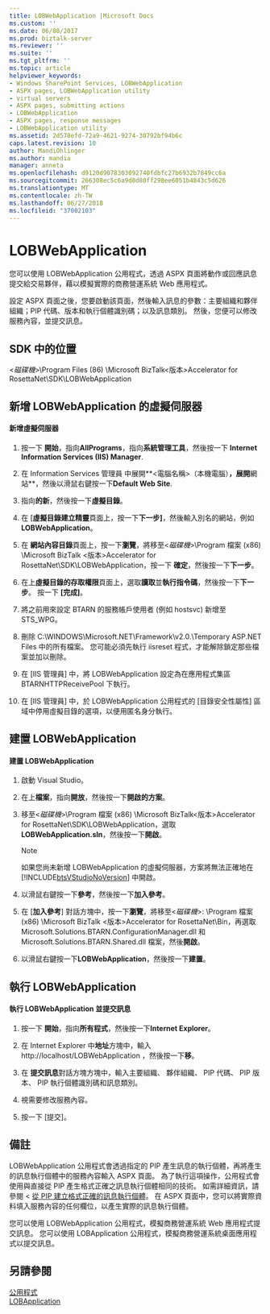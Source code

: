 ```yaml
---
title: LOBWebApplication |Microsoft Docs
ms.custom: ''
ms.date: 06/08/2017
ms.prod: biztalk-server
ms.reviewer: ''
ms.suite: ''
ms.tgt_pltfrm: ''
ms.topic: article
helpviewer_keywords:
- Windows SharePoint Services, LOBWebApplication
- ASPX pages, LOBWebApplication utility
- virtual servers
- ASPX pages, submitting actions
- LOBWebApplication
- ASPX pages, response messages
- LOBWebApplication utility
ms.assetid: 2d578efd-72a9-4621-9274-30792bf94b6c
caps.latest.revision: 10
author: MandiOhlinger
ms.author: mandia
manager: anneta
ms.openlocfilehash: d9120d9078303092740fdbfc27b6932b7849cc6a
ms.sourcegitcommit: 266308ec5c6a9d8d80ff298ee6051b4843c5d626
ms.translationtype: MT
ms.contentlocale: zh-TW
ms.lasthandoff: 06/27/2018
ms.locfileid: "37002103"
---
```

# <a name="lobwebapplication"></a>LOBWebApplication
您可以使用 LOBWebApplication 公用程式，透過 ASPX 頁面將動作或回應訊息提交給交易夥伴，藉以模擬實際的商務營運系統 Web 應用程式。  
  
 設定 ASPX 頁面之後，您要啟動該頁面，然後輸入訊息的參數：主要組織和夥伴組織；PIP 代碼、版本和執行個體識別碼；以及訊息類別。 然後，您便可以修改服務內容，並提交訊息。  
  
## <a name="location-in-sdk"></a>SDK 中的位置  
 \<*磁碟機*\>\Program Files (86) \Microsoft BizTalk\<版本\>Accelerator for RosettaNet\SDK\LOBWebApplication  
  
## <a name="adding-a-virtual-server-for-lobwebapplication"></a>新增 LOBWebApplication 的虛擬伺服器  
  
#### <a name="to-add-a-virtual-server"></a>新增虛擬伺服器  
  
1.  按一下 **開始**，指向**AllPrograms**，指向**系統管理工具**，然後按一下  **Internet Information Services (IIS) Manager**.  
  
2.  在 Information Services 管理員 中展開**\<電腦名稱\>（本機電腦）**，展開**網站**，然後以滑鼠右鍵按一下**Default Web Site**.  
  
3.  指向**的新**，然後按一下**虛擬目錄**。  
  
4.  在 [**虛擬目錄建立精靈**頁面上，按一下**下一步]**，然後輸入別名的網站，例如**LOBWebApplication**。  
  
5.  在 **網站內容目錄**頁面上，按一下**瀏覽**，將移至\<*磁碟機*\>\Program 檔案 (x86) \Microsoft BizTalk \<版本\>Accelerator for RosettaNet\SDK\LOBWebApplication，按一下  **確定**，然後按一下**下一步**。  
  
6.  在上**虛擬目錄的存取權限**頁面上，選取**讀取**並**執行指令碼**，然後按一下**下一步**。 按一下 **[完成]**。  
  
7.  將之前用來設定 BTARN 的服務帳戶使用者 (例如 hostsvc) 新增至 STS_WPG。  
  
8.  刪除 C:\WINDOWS\Microsoft.NET\Framework\v2.0.\Temporary ASP.NET Files 中的所有檔案。 您可能必須先執行 iisreset 程式，才能解除鎖定那些檔案並加以刪除。  
  
9. 在 [IIS 管理員] 中，將 LOBWebApplication 設定為在應用程式集區 BTARNHTTPReceivePool 下執行。  
  
10. 在 [IIS 管理員] 中，於 LOBWebApplication 公用程式的 [目錄安全性屬性] 區域中停用虛擬目錄的選項，以便用匿名身分執行。  
  
## <a name="building-lobwebapplication"></a>建置 LOBWebApplication  
  
#### <a name="to-build-lobwebapplication"></a>建置 LOBWebApplication  
  
1. 啟動 Visual Studio。  
  
2. 在上**檔案**，指向**開放**，然後按一下**開啟的方案**。  
  
3. 移至\<*磁碟機*\>\Program 檔案 (x86) \Microsoft BizTalk\<版本\>Accelerator for RosettaNet\SDK\LOBWebApplication，選取**LOBWebApplication.sln**，然後按一下**開啟**。  
  
   > [!NOTE]
   >  如果您尚未新增 LOBWebApplication 的虛擬伺服器，方案將無法正確地在 [!INCLUDE[btsVStudioNoVersion](../../includes/btsvstudionoversion-md.md)] 中開啟。  
  
4. 以滑鼠右鍵按一下**參考**，然後按一下**加入參考**。  
  
5. 在 [**加入參考**] 對話方塊中，按一下**瀏覽**，將移至\<*磁碟機*\>: \Program 檔案 (x86) \Microsoft BizTalk \<版本\>Accelerator for RosettaNet\Bin，再選取 Microsoft.Solutions.BTARN.ConfigurationManager.dll 和 Microsoft.Solutions.BTARN.Shared.dll 檔案，然後**開啟**。  
  
6. 以滑鼠右鍵按一下**LOBWebApplication**，然後按一下**建置**。  
  
## <a name="running-lobwebapplication"></a>執行 LOBWebApplication  
  
#### <a name="to-run-lobwebapplication-and-submit-a-message"></a>執行 LOBWebApplication 並提交訊息  
  
1.  按一下 **開始**，指向**所有程式**，然後按一下**Internet Explorer**。  
  
2.  在 Internet Explorer 中**地址**方塊中，輸入 http://localhost/LOBWebApplication ，然後按一下**移**。  
  
3.  在 **提交訊息**對話方塊方塊中，輸入主要組織、 夥伴組織、 PIP 代碼、 PIP 版本、 PIP 執行個體識別碼和訊息類別。  
  
4.  視需要修改服務內容。  
  
5.  按一下 [提交]。  
  
## <a name="remarks"></a>備註  
 LOBWebApplication 公用程式會透過指定的 PIP 產生訊息的執行個體，再將產生的訊息執行個體中的服務內容輸入 ASPX 頁面。 為了執行這項操作，公用程式會使用與直接從 PIP 產生格式正確之訊息執行個體相同的技術。 如需詳細資訊，請參閱 <<c0> [ 從 PIP 建立格式正確的訊息執行個體](../../adapters-and-accelerators/accelerator-rosettanet/creating-a-well-formed-message-instance-from-a-pip.md)。 在 ASPX 頁面中，您可以將實際資料填入服務內容的任何欄位，以產生實際的訊息執行個體。  
  
 您可以使用 LOBWebApplication 公用程式，模擬商務營運系統 Web 應用程式提交訊息。 您可以使用 LOBApplication 公用程式，模擬商務營運系統桌面應用程式以提交訊息。  
  
## <a name="see-also"></a>另請參閱  
 [公用程式](../../adapters-and-accelerators/accelerator-rosettanet/utilities1.md)   
 [LOBApplication](../../adapters-and-accelerators/accelerator-rosettanet/lobapplication.md)
